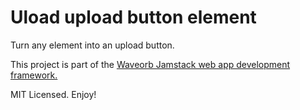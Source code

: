 # Uload upload button element

Turn any element into an upload button.

This project is part of the [Waveorb Jamstack web app development framework.](https://waveorb.com)

MIT Licensed. Enjoy!
